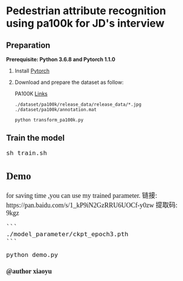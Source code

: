 # Pedestrian attribute recognition using pa100k for JD's interview

## Preparation
**Prerequisite: Python 3.6.8 and Pytorch 1.1.0**

1. Install [Pytorch](https://pytorch.org/)

2. Download and prepare the dataset as follow:

    PA100K [Links](https://drive.google.com/drive/folders/0B5_Ra3JsEOyOUlhKM0VPZ1ZWR2M)
    ```
    ./dataset/pa100k/release_data/release_data/*.jpg      
    ./dataset/pa100k/annotation.mat
    ``` 
    ```
    python transform_pa100k.py 
    ```
## Train the model
<font face="Times New Roman" size=4>

   ```
   sh train.sh
   ``` 

## Demo 
<font face="Times New Roman" size=4>
    for saving time ,you can use my trained parameter.
  链接: https://pan.baidu.com/s/1_kP9iN2GzRRU6UOCf-y0zw 提取码: 9kgz 
    
    ```    
    ./model_parameter/ckpt_epoch3.pth
    ``` 

   ```
   python demo.py
   ```

</font>



#### @author xiaoyu

